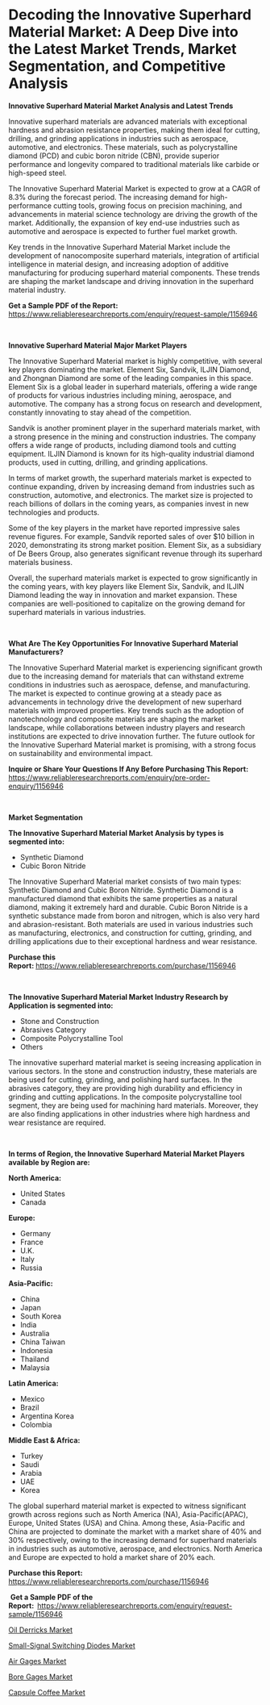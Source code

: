 <p><h1>Decoding the Innovative Superhard Material Market: A Deep Dive into the Latest Market Trends, Market Segmentation, and Competitive Analysis</h1></p><p><strong>Innovative Superhard Material Market Analysis and Latest Trends</strong></p>
<p><p>Innovative superhard materials are advanced materials with exceptional hardness and abrasion resistance properties, making them ideal for cutting, drilling, and grinding applications in industries such as aerospace, automotive, and electronics. These materials, such as polycrystalline diamond (PCD) and cubic boron nitride (CBN), provide superior performance and longevity compared to traditional materials like carbide or high-speed steel.</p><p>The Innovative Superhard Material Market is expected to grow at a CAGR of 8.3% during the forecast period. The increasing demand for high-performance cutting tools, growing focus on precision machining, and advancements in material science technology are driving the growth of the market. Additionally, the expansion of key end-use industries such as automotive and aerospace is expected to further fuel market growth.</p><p>Key trends in the Innovative Superhard Material Market include the development of nanocomposite superhard materials, integration of artificial intelligence in material design, and increasing adoption of additive manufacturing for producing superhard material components. These trends are shaping the market landscape and driving innovation in the superhard material industry.</p></p>
<p><strong>Get a Sample PDF of the Report:&nbsp;</strong> <a href="https://www.reliableresearchreports.com/enquiry/request-sample/1156946">https://www.reliableresearchreports.com/enquiry/request-sample/1156946</a></p>
<p>&nbsp;</p>
<p><strong>Innovative Superhard Material Major Market Players</strong></p>
<p><p>The Innovative Superhard Material market is highly competitive, with several key players dominating the market. Element Six, Sandvik, ILJIN Diamond, and Zhongnan Diamond are some of the leading companies in this space. Element Six is a global leader in superhard materials, offering a wide range of products for various industries including mining, aerospace, and automotive. The company has a strong focus on research and development, constantly innovating to stay ahead of the competition.</p><p>Sandvik is another prominent player in the superhard materials market, with a strong presence in the mining and construction industries. The company offers a wide range of products, including diamond tools and cutting equipment. ILJIN Diamond is known for its high-quality industrial diamond products, used in cutting, drilling, and grinding applications.</p><p>In terms of market growth, the superhard materials market is expected to continue expanding, driven by increasing demand from industries such as construction, automotive, and electronics. The market size is projected to reach billions of dollars in the coming years, as companies invest in new technologies and products.</p><p>Some of the key players in the market have reported impressive sales revenue figures. For example, Sandvik reported sales of over $10 billion in 2020, demonstrating its strong market position. Element Six, as a subsidiary of De Beers Group, also generates significant revenue through its superhard materials business.</p><p>Overall, the superhard materials market is expected to grow significantly in the coming years, with key players like Element Six, Sandvik, and ILJIN Diamond leading the way in innovation and market expansion. These companies are well-positioned to capitalize on the growing demand for superhard materials in various industries.</p></p>
<p>&nbsp;</p>
<p><strong>What Are The Key Opportunities For Innovative Superhard Material Manufacturers?</strong></p>
<p><p>The Innovative Superhard Material market is experiencing significant growth due to the increasing demand for materials that can withstand extreme conditions in industries such as aerospace, defense, and manufacturing. The market is expected to continue growing at a steady pace as advancements in technology drive the development of new superhard materials with improved properties. Key trends such as the adoption of nanotechnology and composite materials are shaping the market landscape, while collaborations between industry players and research institutions are expected to drive innovation further. The future outlook for the Innovative Superhard Material market is promising, with a strong focus on sustainability and environmental impact.</p></p>
<p><strong>Inquire or Share Your Questions If Any Before Purchasing This Report:</strong> <a href="https://www.reliableresearchreports.com/enquiry/pre-order-enquiry/1156946">https://www.reliableresearchreports.com/enquiry/pre-order-enquiry/1156946</a></p>
<p>&nbsp;</p>
<p><strong>Market Segmentation</strong></p>
<p><strong>The Innovative Superhard Material Market Analysis by types is segmented into:</strong></p>
<p><ul><li>Synthetic Diamond</li><li>Cubic Boron Nitride</li></ul></p>
<p><p>The Innovative Superhard Material market consists of two main types: Synthetic Diamond and Cubic Boron Nitride. Synthetic Diamond is a manufactured diamond that exhibits the same properties as a natural diamond, making it extremely hard and durable. Cubic Boron Nitride is a synthetic substance made from boron and nitrogen, which is also very hard and abrasion-resistant. Both materials are used in various industries such as manufacturing, electronics, and construction for cutting, grinding, and drilling applications due to their exceptional hardness and wear resistance.</p></p>
<p><strong>Purchase this Report:&nbsp;</strong><a href="https://www.reliableresearchreports.com/purchase/1156946">https://www.reliableresearchreports.com/purchase/1156946</a></p>
<p>&nbsp;</p>
<p><strong>The Innovative Superhard Material Market Industry Research by Application is segmented into:</strong></p>
<p><ul><li>Stone and Construction</li><li>Abrasives Category</li><li>Composite Polycrystalline Tool</li><li>Others</li></ul></p>
<p><p>The innovative superhard material market is seeing increasing application in various sectors. In the stone and construction industry, these materials are being used for cutting, grinding, and polishing hard surfaces. In the abrasives category, they are providing high durability and efficiency in grinding and cutting applications. In the composite polycrystalline tool segment, they are being used for machining hard materials. Moreover, they are also finding applications in other industries where high hardness and wear resistance are required.</p></p>
<p>&nbsp;</p>
<p><strong>In terms of Region, the Innovative Superhard Material Market Players available by Region are:</strong></p>
<p>
    <p> <strong> North America: </strong>
        <ul>
            <li>United States</li>
            <li>Canada</li>
        </ul>
        </p> 
    <p> <strong> Europe: </strong>
        <ul>
            <li>Germany</li>
            <li>France</li>
            <li>U.K.</li>
            <li>Italy</li>
            <li>Russia</li>
        </ul>
        </p> 
    <p> <strong> Asia-Pacific: </strong>
        <ul>
            <li>China</li>
            <li>Japan</li>
            <li>South Korea</li>
            <li>India</li>
            <li>Australia</li>
            <li>China Taiwan</li>
            <li>Indonesia</li>
            <li>Thailand</li>
            <li>Malaysia</li>
        </ul>
        </p> 
    <p> <strong> Latin America: </strong>
        <ul>
            <li>Mexico</li>
            <li>Brazil</li>
            <li>Argentina Korea</li>
            <li>Colombia</li>
        </ul>
        </p> 
    <p> <strong> Middle East & Africa: </strong>
        <ul>
            <li>Turkey</li>
            <li>Saudi</li>
            <li>Arabia</li>
            <li>UAE</li>
            <li>Korea</li>
        </ul>
    </p>
    </p>
<p><p>The global superhard material market is expected to witness significant growth across regions such as North America (NA), Asia-Pacific(APAC), Europe, United States (USA) and China. Among these, Asia-Pacific and China are projected to dominate the market with a market share of 40% and 30% respectively, owing to the increasing demand for superhard materials in industries such as automotive, aerospace, and electronics. North America and Europe are expected to hold a market share of 20% each.</p></p>
<p><strong>Purchase this Report: </strong><a href="https://www.reliableresearchreports.com/purchase/1156946">https://www.reliableresearchreports.com/purchase/1156946</a></p>
<p>&nbsp;<strong>Get a Sample PDF of the Report:&nbsp;&nbsp;</strong><a href="https://www.reliableresearchreports.com/enquiry/request-sample/1156946">https://www.reliableresearchreports.com/enquiry/request-sample/1156946</a></p>
<p><strong></strong></p>
<p><p><a href="https://medium.com/@londonhilll/decoding-oil-derricks-market-metrics-market-share-trends-and-growth-patterns-cd9b4020af04">Oil Derricks Market</a></p><p><a href="https://issuu.com/reportprime-2/docs/small-signal-switching-diodes-market-size-2030.ppt">Small-Signal Switching Diodes Market</a></p><p><a href="https://medium.com/@londonhilll/air-gages-market-report-reveals-the-latest-trends-and-growth-opportunities-of-this-market-a183fd81069b">Air Gages Market</a></p><p><a href="https://medium.com/@londonhilll/bore-gages-market-trends-forecast-and-competitive-analysis-to-2031-f2dbd4d1fb8c">Bore Gages Market</a></p><p><a href="https://issuu.com/reportprime-2/docs/capsule-coffee-market-size-2030.pptx">Capsule Coffee Market</a></p></p>